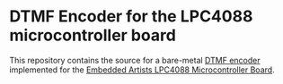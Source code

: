 # DTMF Encoder for the LPC4088 microcontroller board

This repository contains the source for a bare-metal [DTMF encoder](https://en.wikipedia.org/wiki/Dual-tone_multi-frequency_signaling) implemented for the [Embedded Artists LPC4088 Microcontroller Board](https://www.embeddedartists.com/products/lpc4088-quickstart-board/).
